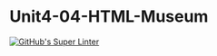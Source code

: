 # Unit4-04-HTML-Museum
[![GitHub's Super Linter](https://github.com/ICS20-Programming-LilyC/Unit4-04-HTML-Museum/workflows/GitHub's%20Super%20Linter/badge.svg)](https://github.com/ICS20-Programming-LilyC/Unit4-04-HTML-Museum/actions)